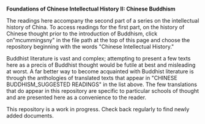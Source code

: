 <b>Foundations of Chinese Intellectual History II: Chinese Buddhism</b>

The readings here accompany the second part of a series on the intellectual history of China. To access readings for the first part, on the history of Chinese thought prior to the introduction of Buddhism, click on"mcummingsny" in the file path at the top of this page and choose the repository beginning with the words "Chinese Intellectual History."

Buddhist literature is vast and complex; attempting to present a few texts here as a precis of Buddhist thought would be futile at best and misleading at worst. A far better way to become acquainted with Buddhist literature is through the anthologies of translated texts that appear in "CHINESE BUDDHISM_SUGGESTED READINGS" in the list above. The few translations that do appear in this repository are specific to particular schools of thought and are presented here as a convenience to the reader.

This repository is a work in progress.  Check back regularly to find newly added documents.
